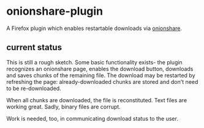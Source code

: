 # onionshare-plugin

A Firefox plugin which enables restartable downloads via [onionshare](https://github.com/micahflee/onionshare).

## current status

This is still a rough sketch. Some basic functionality exists- the plugin recognizes an onionshare page, enables the download button, downloads and saves chunks of the remaining file. The download may be restarted by refreshing the page: already-downloaded chunks are stored and don't need to be re-downloaded.

When all chunks are downloaded, the file is reconstituted. Text files are working great. Sadly, binary files are corrupt.

Work is needed, too, in communicating download status to the user.

